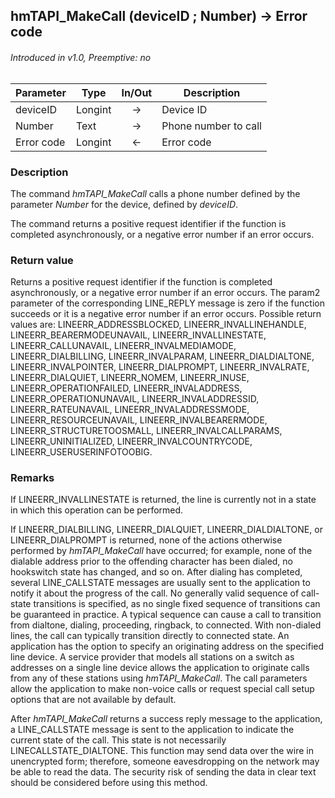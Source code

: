 ## hmTAPI_MakeCall (deviceID ; Number) → Error code
###### Introduced in v1.0, Preemptive: no

|Parameter|Type|In/Out|Description
|---|---|:---:|---
|deviceID|Longint|→|Device ID
|Number|Text|→|Phone number to call
|Error code|Longint|←|Error code

### Description
The command *hmTAPI_MakeCall* calls a phone number defined by the parameter *Number* for the device, defined by *deviceID*.

The command returns a positive request identifier if the function is completed asynchronously, or a negative error number if an error occurs.

### Return value
Returns a positive request identifier if the function is completed asynchronously, or a negative error number if an error occurs. The param2 parameter of the corresponding LINE_REPLY message is zero if the function succeeds or it is a negative error number if an error occurs. Possible return values are:
LINEERR_ADDRESSBLOCKED, LINEERR_INVALLINEHANDLE, LINEERR_BEARERMODEUNAVAIL, LINEERR_INVALLINESTATE, LINEERR_CALLUNAVAIL, LINEERR_INVALMEDIAMODE, LINEERR_DIALBILLING, LINEERR_INVALPARAM, LINEERR_DIALDIALTONE, LINEERR_INVALPOINTER, LINEERR_DIALPROMPT, LINEERR_INVALRATE, LINEERR_DIALQUIET, LINEERR_NOMEM, LINEERR_INUSE, LINEERR_OPERATIONFAILED, LINEERR_INVALADDRESS, LINEERR_OPERATIONUNAVAIL, LINEERR_INVALADDRESSID, LINEERR_RATEUNAVAIL, LINEERR_INVALADDRESSMODE, LINEERR_RESOURCEUNAVAIL, LINEERR_INVALBEARERMODE, LINEERR_STRUCTURETOOSMALL, LINEERR_INVALCALLPARAMS, LINEERR_UNINITIALIZED, LINEERR_INVALCOUNTRYCODE, LINEERR_USERUSERINFOTOOBIG.

### Remarks
If LINEERR_INVALLINESTATE is returned, the line is currently not in a state in which this operation can be performed.

If LINEERR_DIALBILLING, LINEERR_DIALQUIET, LINEERR_DIALDIALTONE, or LINEERR_DIALPROMPT is returned, none of the actions otherwise performed by *hmTAPI_MakeCall* have occurred; for example, none of the dialable address prior to the offending character has been dialed, no hookswitch state has changed, and so on.
After dialing has completed, several LINE_CALLSTATE messages are usually sent to the application to notify it about the progress of the call. No generally valid sequence of call-state transitions is specified, as no single fixed sequence of transitions can be guaranteed in practice. A typical sequence can cause a call to transition from dialtone, dialing, proceeding, ringback, to connected. With non-dialed lines, the call can typically transition directly to connected state.
An application has the option to specify an originating address on the specified line device. A service provider that models all stations on a switch as addresses on a single line device allows the application to originate calls from any of these stations using *hmTAPI_MakeCall*.
The call parameters allow the application to make non-voice calls or request special call setup options that are not available by default.

After *hmTAPI_MakeCall* returns a success reply message to the application, a LINE_CALLSTATE message is sent to the application to indicate the current state of the call. This state is not necessarily LINECALLSTATE_DIALTONE.
This function may send data over the wire in unencrypted form; therefore, someone eavesdropping on the network may be able to read the data. The security risk of sending the data in clear text should be considered before using this method.
